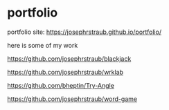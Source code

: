 # portfolio

portfolio site:
https://josephrstraub.github.io/portfolio/

here is some of my work

https://github.com/josephrstraub/blackjack

https://github.com/josephrstraub/wrklab

https://github.com/bheptin/Try-Angle

https://github.com/josephrstraub/word-game
